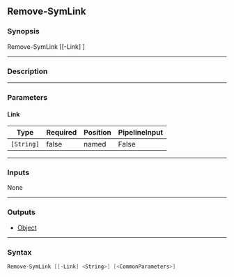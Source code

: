 Remove-SymLink
--------------

### Synopsis
Remove-SymLink [[-Link] <string>]

---

### Description

---

### Parameters
#### **Link**

|Type      |Required|Position|PipelineInput|
|----------|--------|--------|-------------|
|`[String]`|false   |named   |False        |

---

### Inputs
None

---

### Outputs
* [Object](https://learn.microsoft.com/en-us/dotnet/api/System.Object)

---

### Syntax
```PowerShell
Remove-SymLink [[-Link] <String>] [<CommonParameters>]
```
